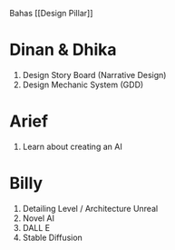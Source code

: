 Bahas [[Design Pillar]]
# Dinan & Dhika 
1. Design Story Board (Narrative Design)
2. Design Mechanic System (GDD)
# Arief
1. Learn about creating an AI
# Billy
1. Detailing Level / Architecture Unreal
2. Novel AI 
3. DALL E
4. Stable Diffusion
